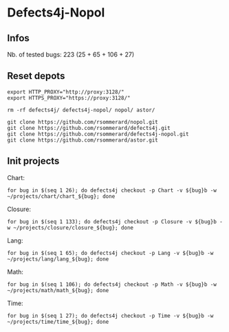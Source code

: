 # Defects4j-Nopol

## Infos

Nb. of tested bugs: 223 (25 + 65 + 106 + 27)

## Reset depots

```
export HTTP_PROXY="http://proxy:3128/"
export HTTPS_PROXY="https://proxy:3128/"

rm -rf defects4j/ defects4j-nopol/ nopol/ astor/

git clone https://github.com/rsommerard/nopol.git
git clone https://github.com/rsommerard/defects4j.git
git clone https://github.com/rsommerard/defects4j-nopol.git
git clone https://github.com/rsommerard/astor.git
```

## Init projects

Chart:

```
for bug in $(seq 1 26); do defects4j checkout -p Chart -v ${bug}b -w ~/projects/chart/chart_${bug}; done
```

Closure:

```
for bug in $(seq 1 133); do defects4j checkout -p Closure -v ${bug}b -w ~/projects/closure/closure_${bug}; done
```

Lang:

```
for bug in $(seq 1 65); do defects4j checkout -p Lang -v ${bug}b -w ~/projects/lang/lang_${bug}; done
```

Math:

```
for bug in $(seq 1 106); do defects4j checkout -p Math -v ${bug}b -w ~/projects/math/math_${bug}; done
```

Time:

```
for bug in $(seq 1 27); do defects4j checkout -p Time -v ${bug}b -w ~/projects/time/time_${bug}; done
```
